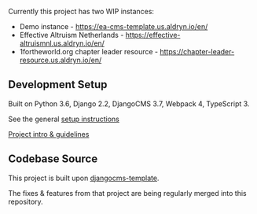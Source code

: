 Currently this project has two WIP instances:
- Demo instance - https://ea-cms-template.us.aldryn.io/en/
- Effective Altruism Netherlands - https://effective-altruismnl.us.aldryn.io/en/
- 1fortheworld.org chapter leader resource - https://chapter-leader-resource.us.aldryn.io/en/


Development Setup
-------------------------------------------------------------------------------
Built on Python 3.6, Django 2.2, DjangoCMS 3.7, Webpack 4, TypeScript 3.

See the general [setup instructions](https://gitlab.com/what-digital/djangocms-template/-/blob/master/docs/setup-instruction.md)

[Project intro & guidelines](https://gitlab.com/what-digital/djangocms-template/-/blob/master/docs/README.md)


Codebase Source
-------------------------------------------------------------------------------

This project is built upon [djangocms-template](https://gitlab.com/what-digital/djangocms-template).

The fixes & features from that project are being regularly merged into this repository.
